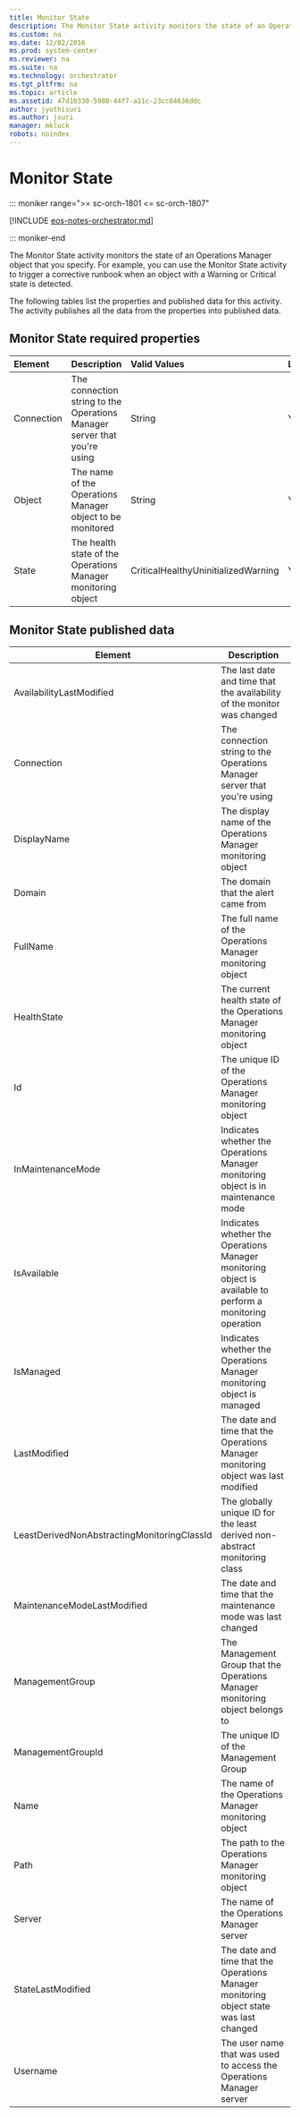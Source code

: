 ```yaml
---
title: Monitor State
description: The Monitor State activity monitors the state of an Operations Manager object that you specify.
ms.custom: na
ms.date: 12/02/2016
ms.prod: system-center
ms.reviewer: na
ms.suite: na
ms.technology: orchestrator
ms.tgt_pltfrm: na
ms.topic: article
ms.assetid: 47d10330-5980-44f7-a11c-23cc04636ddc
author: jyothisuri
ms.author: jsuri
manager: mkluck
robots: noindex
---
```

# Monitor State

::: moniker range=">= sc-orch-1801 <= sc-orch-1807"

[!INCLUDE [eos-notes-orchestrator.md](../includes/eos-notes-orchestrator.md)]

::: moniker-end

The Monitor State activity monitors the state of an Operations Manager object that you specify. For example, you can use the Monitor State activity to trigger a corrective runbook when an object with a Warning or Critical state is detected.

The following tables list the properties and published data for this activity. The activity publishes all the data from the properties into published data.

## Monitor State required properties

| Element   | Description   | Valid Values   | Lookup |
|:---|:---|:---|:---|
| Connection | The connection string to the Operations Manager server that you're using | String   | Yes   |
| Object   | The name of the Operations Manager object to be monitored   | String   | Yes   |
| State   | The health state of the Operations Manager monitoring object   | CriticalHealthyUninitializedWarning | Yes   |

## Monitor State published data

| Element   | Description   |
|-------------------|---------------------------------------------------------------|
| AvailabilityLastModified   | The last date and time that the availability of the monitor was changed   |
| Connection   | The connection string to the Operations Manager server that you're using   |
| DisplayName   | The display name of the Operations Manager monitoring object   |
| Domain   | The domain that the alert came from   |
| FullName   | The full name of the Operations Manager monitoring object   |
| HealthState   | The current health state of the Operations Manager monitoring object   |
| Id   | The unique ID of the Operations Manager monitoring object   |
| InMaintenanceMode   | Indicates whether the Operations Manager monitoring object is in maintenance mode   |
| IsAvailable   | Indicates whether the Operations Manager monitoring object is available to perform a monitoring operation |
| IsManaged   | Indicates whether the Operations Manager monitoring object is managed   |
| LastModified   | The date and time that the Operations Manager monitoring object was last modified   |
| LeastDerivedNonAbstractingMonitoringClassId | The globally unique ID for the least derived non-abstract monitoring class   |
| MaintenanceModeLastModified   | The date and time that the maintenance mode was last changed   |
| ManagementGroup   | The Management Group that the Operations Manager monitoring object belongs to   |
| ManagementGroupId   | The unique ID of the Management Group   |
| Name   | The name of the Operations Manager monitoring object   |
| Path   | The path to the Operations Manager monitoring object   |
| Server   | The name of the Operations Manager server   |
| StateLastModified   | The date and time that the Operations Manager monitoring object state was last changed   |
| Username   | The user name that was used to access the Operations Manager server   |
